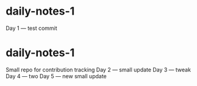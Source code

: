# daily-notes-1
Day 1 — test commit
# daily-notes-1
Small repo for contribution tracking
Day 2 — small update
Day 3 — tweak
Day 4 — two
Day 5 — new small update
